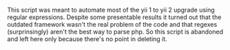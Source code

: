 This script was meant to automate most of the yii 1 to yii 2 upgrade using regular expressions. Despite some presentable results it turned out that the outdated framework wasn't the real problem of the code and that regexes (surprinsingly) aren't the best way to parse php. So this script is abandoned and left here only because there's no point in deleting it.
